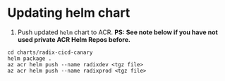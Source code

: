 # Updating helm chart

1. Push updated `helm` chart to ACR. **PS: See note below if you have not used private ACR Helm Repos before.**

```
cd charts/radix-cicd-canary
helm package .
az acr helm push --name radixdev <tgz file>
az acr helm push --name radixprod <tgz file>
```